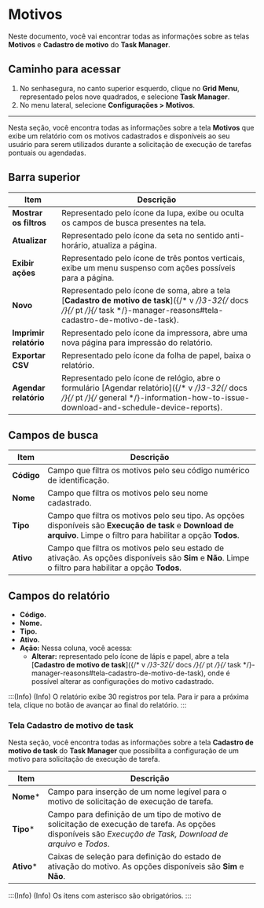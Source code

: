 # Motivos

Neste documento, você vai encontrar todas as informações sobre as telas **Motivos** e **Cadastro de motivo** do **Task Manager**.

## Caminho para acessar
1. No senhasegura, no canto superior esquerdo, clique no **Grid Menu**, representado pelos nove quadrados, e selecione **Task Manager**.
2. No menu lateral, selecione **Configurações > Motivos**. 

---

Nesta seção, você encontra todas as informações sobre a tela **Motivos** que exibe um relatório com os motivos cadastrados e disponíveis ao seu usuário para serem utilizados durante a solicitação de execução de tarefas pontuais ou agendadas.

## Barra superior

| **Item**| **Descrição**|
|----|----|
| **Mostrar os filtros** | Representado pelo ícone da lupa, exibe ou oculta os campos de busca presentes na tela.|
| **Atualizar**| Representado pelo ícone da seta no sentido anti-horário, atualiza a página.|
| **Exibir ações**| Representado pelo ícone de três pontos verticais, exibe um menu suspenso com ações possíveis para a página.|
| **Novo**| Representado pelo ícone de soma, abre a tela [**Cadastro de motivo de task**]({/* v */}3-32{/* docs */}{/* pt */}{/* task */}-manager-reasons#tela-cadastro-de-motivo-de-task).|
| **Imprimir relatório** | Representado pelo ícone da impressora, abre uma nova página para impressão do relatório.|
| **Exportar CSV**| Representado pelo ícone da folha de papel, baixa o relatório.|
| **Agendar relatório** | Representado pelo ícone de relógio, abre o formulário [Agendar relatório]({/* v */}3-32{/* docs */}{/* pt */}{/* general */}-information-how-to-issue-download-and-schedule-device-reports).|

## Campos de busca

| **Item** | **Descrição** |
|---------|--------------|
| **Código** | Campo que filtra os motivos pelo seu código numérico de identificação. |
| **Nome** | Campo que filtra os motivos pelo seu nome cadastrado. |
| **Tipo** | Campo que filtra os motivos pelo seu tipo. As opções disponíveis são **Execução de task** e **Download de arquivo**. Limpe o filtro para habilitar a opção **Todos**. |
| **Ativo** | Campo que filtra os motivos pelo seu estado de ativação. As opções disponíveis são **Sim** e **Não**. Limpe o filtro para habilitar a opção **Todos**. |

## Campos do relatório

- **Código.**
- **Nome.**
- **Tipo.**
- **Ativo.**
- **Ação:** Nessa coluna, você acessa: 
  - **Alterar:** representado pelo ícone de lápis e papel, abre a tela  [**Cadastro de motivo de task**]({/* v */}3-32{/* docs */}{/* pt */}{/* task */}-manager-reasons#tela-cadastro-de-motivo-de-task), onde é possível alterar as configurações do motivo cadastrado.

:::(Info) (Info)
O relatório exibe 30 registros por tela. Para ir para a próxima tela, clique no botão de avançar ao final do relatório.
:::

### Tela Cadastro de motivo de task
Nesta seção, você encontra todas as informações sobre a tela **Cadastro de motivo de task** do **Task Manager** que possibilita a configuração de um motivo para solicitação de execução de tarefa.

| **Item** | **Descrição**|
|----|----|
| **Nome***  | Campo para inserção de um nome legível para o motivo de solicitação de execução de tarefa. |
| **Tipo***| Campo para definição de um tipo de motivo de solicitação de execução de tarefa. As opções disponíveis são *Execução de Task, Download de arquivo* e *Todos*. |
| **Ativo*** | Caixas de seleção para definição do estado de ativação do motivo. As opções disponíveis são **Sim** e **Não**. |

:::(Info) (Info)
Os itens com asterisco são obrigatórios.
:::
